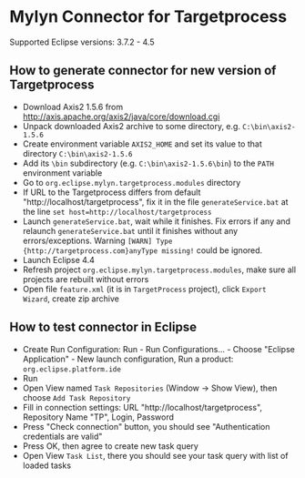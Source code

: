 Mylyn Connector for Targetprocess
=================================

Supported Eclipse versions: 3.7.2 - 4.5

How to generate connector for new version of Targetprocess
----------------------------------------------------------

- Download Axis2 1.5.6 from http://axis.apache.org/axis2/java/core/download.cgi
- Unpack downloaded Axis2 archive to some directory, e.g. `C:\bin\axis2-1.5.6`
- Create environment variable `AXIS2_HOME` and set its value to that directory `C:\bin\axis2-1.5.6`
- Add its `\bin` subdirectory (e.g. `C:\bin\axis2-1.5.6\bin`) to the `PATH` environment variable
- Go to `org.eclipse.mylyn.targetprocess.modules` directory
- If URL to the Targetprocess differs from default "http://localhost/targetprocess", fix it
  in the file `generateService.bat` at the line `set host=http://localhost/targetprocess`
- Launch `generateService.bat`, wait while it finishes.
  Fix errors if any and relaunch `generateService.bat` until it finishes without any errors/exceptions.
  Warning `[WARN] Type {http://targetprocess.com}anyType missing!` could be ignored.
- Launch Eclipse 4.4
- Refresh project `org.eclipse.mylyn.targetprocess.modules`, make sure all projects are rebuilt without errors
- Open file `feature.xml` (it is in `TargetProcess` project), click `Export Wizard`, create zip archive

How to test connector in Eclipse
--------------------------------

- Create Run Configuration: Run - Run Configurations... - Choose "Eclipse Application" - New launch configuration,
  Run a product: `org.eclipse.platform.ide`
- Run
- Open View named `Task Repositories` (Window -> Show View), then choose `Add Task Repository`
- Fill in connection settings: URL "http://localhost/targetprocess", Repository Name "TP", Login, Password
- Press "Check connection" button, you should see "Authentication credentials are valid"
- Press OK, then agree to create new task query
- Open View `Task List`, there you should see your task query with list of loaded tasks

